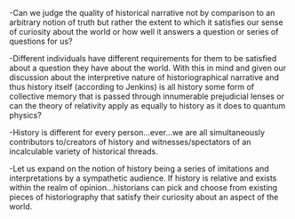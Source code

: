 -Can we judge the quality of historical narrative not by comparison to an arbitrary notion of truth but rather the extent to which it satisfies our sense of curiosity about the world or how well it answers a question or series of questions for us?

-Different individuals have different requirements for them to be satisfied about a question they have about the world. With this in mind and given our discussion about the interpretive nature of historiographical narrative and thus history itself (according to Jenkins) is all history some form of collective memory that is passed through innumerable prejudicial lenses or can the theory of relativity apply as equally to history as it does to quantum physics? 

-History is different for every person…ever…we are all simultaneously contributors to/creators of history and witnesses/spectators of an incalculable variety of historical threads.

-Let us expand on the notion of history being a series of imitations and interpretations by a sympathetic audience. If history is relative and exists within the realm of opinion…historians can pick and choose from existing pieces of historiography that satisfy their curiosity about an aspect of the world.
